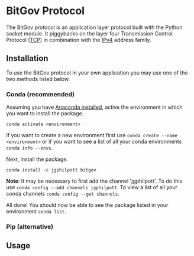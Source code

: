 # BitGov Protocol

The BitGov protocol is an application layer protocol built with the Python socket module. It piggybacks on the layer four Transmission Control Protocol ([TCP](https://en.wikipedia.org/wiki/Transmission_Control_Protocol)) in combination with the [IPv4](https://en.wikipedia.org/wiki/IPv4) address family.

## Installation

To use the BitGov protocol in your own application you may use one of the two methods listed below.

### Conda (recommended)

Assuming you have [Anaconda installed](https://docs.anaconda.com/anaconda/install/), active the environment in which you want to install the package.

```
conda activate <environment>
```

If you want to create a new environment first use `conda create --name <environment>` or if you want to see a list of all your conda environments `conda info --envs`.

Next, install the package.

```
conda install -c jgphilpott bitgov
```

**Note**: It may be necessary to first add the channel 'jgphilpott'. To do this use `conda config --add channels jgphilpott`. To view a list of all your conda channels `conda config --get channels`.

All done! You should now be able to see the package listed in your environment `conda list`.

### Pip (alternative)

## Usage
